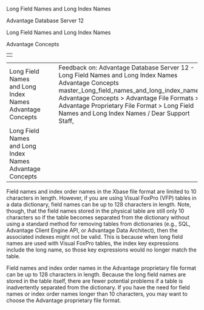 Long Field Names and Long Index Names




Advantage Database Server 12  

Long Field Names and Long Index Names

Advantage Concepts

|  |
| --- |
|  |

|  |  |  |  |  |
| --- | --- | --- | --- | --- |
| Long Field Names and Long Index Names  Advantage Concepts |  |  | Feedback on: Advantage Database Server 12 - Long Field Names and Long Index Names Advantage Concepts master\_Long\_field\_names\_and\_long\_index\_names Advantage Concepts > Advantage File Formats > Advantage Proprietary File Format > Long Field Names and Long Index Names / Dear Support Staff, |  |
| Long Field Names and Long Index Names  Advantage Concepts |  |  |  |  |

Field names and index order names in the Xbase file format are limited to 10 characters in length. However, if you are using Visual FoxPro (VFP) tables in a data dictionary, field names can be up to 128 characters in length. Note, though, that the field names stored in the physical table are still only 10 characters so if the table becomes separated from the dictionary without using a standard method for removing tables from dictionaries (e.g., SQL, Advantage Client Engine API, or Advantage Data Architect), then the associated indexes might not be valid. This is because when long field names are used with Visual FoxPro tables, the index key expressions include the long name, so those key expressions would no longer match the table.

Field names and index order names in the Advantage proprietary file format can be up to 128 characters in length. Because the long field names are stored in the table itself, there are fewer potential problems if a table is inadvertently separated from the dictionary. If you have the need for field names or index order names longer than 10 characters, you may want to choose the Advantage proprietary file format.